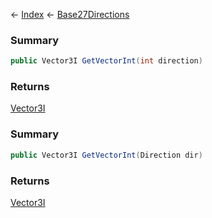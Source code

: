 ← [Index](Api-Index) ← [Base27Directions](VRageMath.Base27Directions)

### Summary

```csharp
public Vector3I GetVectorInt(int direction)
```

### Returns

[Vector3I](VRageMath.Vector3I)

### Summary

```csharp
public Vector3I GetVectorInt(Direction dir)
```

### Returns

[Vector3I](VRageMath.Vector3I)


